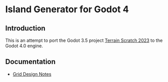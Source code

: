 # Island Generator for Godot 4

## Introduction

This is an attempt to port the Godot 3.5 project [Terrain Scratch 2023](https://github.com/MichaelReel/Terrain_Scratch_2023) to the Godot 4.0 engine.

## Documentation

- [Grid Design Notes](docs/Terrain_Design.md)
